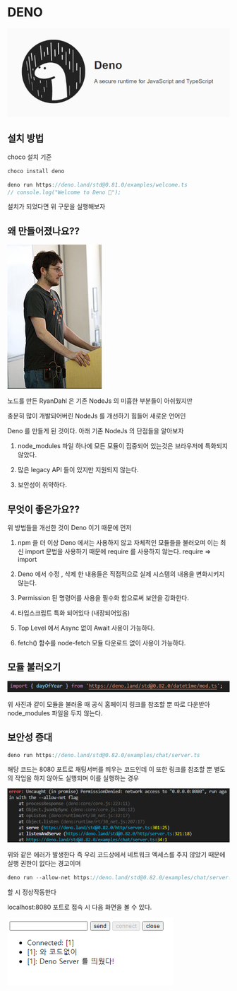 # DENO

<img src="./gitImages/DenoLogo.png">

## 설치 방법

choco 설치 기준

```javascript
choco install deno
```

```javascript
deno run https://deno.land/std@0.81.0/examples/welcome.ts
// console.log("Welcome to Deno 🦕");
```

설치가 되었다면 위 구문을 실행해보자

## 왜 만들어졌나요??

<img src="./gitImages/RyanDahl.png">

노드를 만든 RyanDahl 은 기존 NodeJs 의 미흡한 부분들이 아쉬웠지만

충분히 많이 개발되어버린 NodeJs 를 개선하기 힘들어 새로운 언어인

Deno 를 만들게 된 것이다. 아래 기존 NodeJs 의 단점들을 알아보자

1. node_modules 파일 하나에 모든 모듈이 집중되어 있는것은 브라우저에 특화되지 않았다.

2. 많은 legacy API 들이 있지만 지원되지 않는다.

3. 보안성이 취약하다.

## 무엇이 좋은가요??

위 방법들을 개선한 것이 Deno 이기 때문에 먼저

1. npm 을 더 이상 Deno 에서는 사용하지 않고 자체적인 모듈들을 불러오며
   이는 최신 import 문법을 사용하기 때문에 require 를 사용하지 않는다. require => import

2. Deno 에서 수정 , 삭제 한 내용들은 직접적으로 실제 시스템의 내용을 변화시키지 않는다.

3. Permission 된 명령어를 사용을 필수화 함으로써 보안을 강화한다.

4. 타입스크립트 특화 되어있다 (내장되어있음)

5. Top Level 에서 Async 없이 Await 사용이 가능하다.

6. fetch() 함수를 node-fetch 모듈 다운로드 없이 사용이 가능하다.

## 모듈 불러오기

<img src="./gitImages/HowToImport.png">

위 사진과 같이 모듈을 불러올 때 공식 홈페이지 링크를 참조할 뿐 따로 다운받아 node_modules 파일을 두지 않는다.

## 보안성 증대

```javascript
deno run https://deno.land/std@0.82.0/examples/chat/server.ts
```

해당 코드는 8080 포트로 채팅서버를 띄우는 코드인데 이 또한 링크를 참조할 뿐 별도의 작업을 하지 않아도 실행되며 이를 실행하는 경우

<img src="./gitImages/NotAllowed.png">

위와 같은 에러가 발생한다 즉 우리 코드상에서 네트워크 엑세스를 주지 않았기 때문에 실행 권한이 없다는 경고이며

```javascript
deno run --allow-net https://deno.land/std@0.82.0/examples/chat/server.ts
```

할 시 정상작동한다

localhost:8080 포트로 접속 시 다음 화면을 볼 수 있다.

<img src="./gitImages/DenoChatServer.png">
